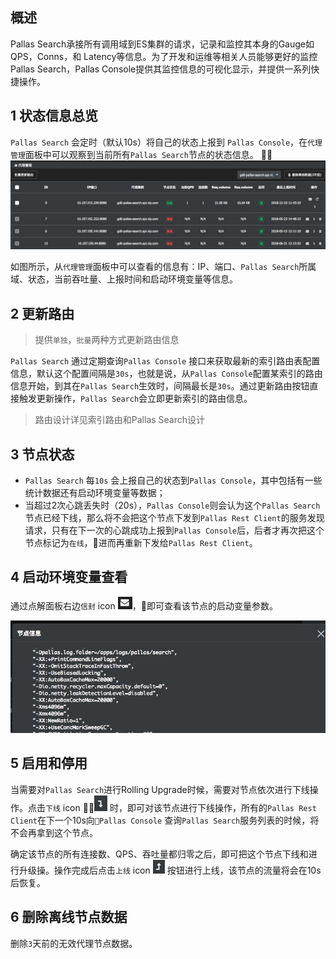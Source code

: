 概述
---

Pallas Search承接所有调用域到ES集群的请求，记录和监控其本身的Gauge如 QPS，Conns，和 Latency等信息。为了开发和运维等相关人员能够更好的监控Pallas Search，Pallas Console提供其监控信息的可视化显示，并提供一系列快捷操作。

## 1 状态信息总览 

`Pallas Search` 会定时（默认10s）将自己的状态上报到 `Pallas Console`，在`代理管理`面板中可以观察到当前所有`Pallas Search`节点的状态信息。

![](image/overview.png)

如图所示，从`代理管理`面板中可以查看的信息有：IP、端口、`Pallas Search`所属域、状态，当前吞吐量、上报时间和启动环境变量等信息。

## 2 更新路由

> 提供`单独`，`批量`两种方式更新路由信息

`Pallas Search` 通过定期查询`Pallas Console` 接口来获取最新的索引路由表配置信息，默认这个配置间隔是`30s`，也就是说，从`Pallas Console`配置某索引的路由信息开始，到其在`Pallas Search`生效时，间隔最长是`30s`。通过更新路由按钮直接触发更新操作，`Pallas Search`会立即更新索引的路由信息。

> 路由设计详见索引路由和Pallas Search设计

## 3 节点状态

- `Pallas Search` 每`10s` 会上报自己的状态到`Pallas Console`，其中包括有一些统计数据还有启动环境变量等数据；
- 当超过2次心跳丢失时（20s），`Pallas Console`则会认为这个`Pallas Search`节点已经下线，那么将不会把这个节点下发到`Pallas Rest Client`的服务发现请求，只有在下一次的心跳成功上报到`Pallas Console`后，后者才再次把这个节点标记为`在线`，进而再重新下发给`Pallas Rest Client`。

## 4 启动环境变量查看

通过点解面板右边`信封` icon ![](image/env.png)，即可查看该节点的启动变量参数。

![](image/info.png)

## 5 启用和停用

当需要对`Pallas Search`进行Rolling Upgrade时候，需要对节点依次进行下线操作。点击`下线` icon ![](image/offline.png) 时，即可对该节点进行下线操作，所有的`Pallas Rest Client`在下一个10s向`Pallas Console` 查询`Pallas Search`服务列表的时候，将不会再拿到这个节点。

确定该节点的所有连接数、QPS、吞吐量都归零之后，即可把这个节点下线和进行升级操。操作完成后点击`上线` icon ![](image/online.png) 按钮进行上线，该节点的流量将会在10s后恢复。

## 6 删除离线节点数据

删除`3`天前的无效代理节点数据。
